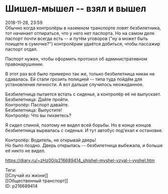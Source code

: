 Шишел-мышел -- взял и вышел
============================

   
 2018-11-28, 23:59   
  Обычно когда контролёры в наземном транспорте ловят безбилетника, тот начинает отпираться, что у него нет паспорта. Но на самом деле паспорт почти всегда есть -- и путём уговоров ("ну а может быть поищете в сумочке?") контролёрам удаётся добиться, чтобы пассажир паспорт отдал.   
   
 Паспорт нужен, чтобы оформить протокол об административном правонарушении.   
   
 В этот раз всё было примерно так же, только безбилетница никак не сдавалась. Ей стали грозить полицией -- типа туда пойдём для установления личности. А вот дальше случилось неожиданное.   
   
 Безбилетница пытается встать с сиденья, а контролёр её не выпускает.   
 Безбилетница: Дайте пройти.   
 Контролёр: Паспорт давайте.   
 Безбилетница: Выпустите!   
 Контролёр: Что вы пихаетесь?   
   
 Я сидел спиной, поэтому не видел всей борьбы. Но в конце концов безбилетница вырвалась с сиденья. И тут автобус под'ехал к остановке.   
   
 Контролёр: Водитель, не открывай дверь!   
 Но было поздно. Дверь открылась -- безбилетница выбежала, и больше её никто не видел.   
    
 <https://diary.ru/~zHz00/p216689414_shishel-myshel-vzyal-i-vyshel.htm>   
   
 Теги:   
 [[Случай из жизни]]   
 [[Общественный транспорт]]   
 ID: p216689414